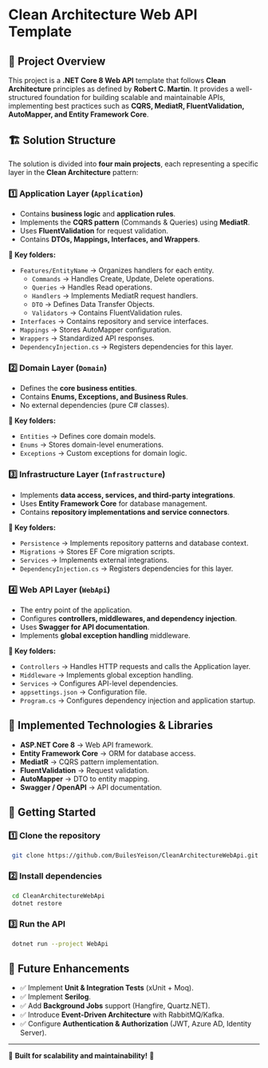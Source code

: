 # Clean Architecture Web API Template

## 📌 Project Overview

This project is a **.NET Core 8 Web API** template that follows **Clean Architecture** principles as defined by **Robert C. Martin**. It provides a well-structured foundation for building scalable and maintainable APIs, implementing best practices such as **CQRS, MediatR, FluentValidation, AutoMapper, and Entity Framework Core**.

## 🏗️ Solution Structure

The solution is divided into **four main projects**, each representing a specific layer in the **Clean Architecture** pattern:

### 1️⃣ **Application Layer** (`Application`)

- Contains **business logic** and **application rules**.
- Implements the **CQRS pattern** (Commands & Queries) using **MediatR**.
- Uses **FluentValidation** for request validation.
- Contains **DTOs, Mappings, Interfaces, and Wrappers**.

**📁 Key folders:**

- `Features/EntityName` → Organizes handlers for each entity.
  - `Commands` → Handles Create, Update, Delete operations.
  - `Queries` → Handles Read operations.
  - `Handlers` → Implements MediatR request handlers.
  - `DTO` → Defines Data Transfer Objects.
  - `Validators` → Contains FluentValidation rules.
- `Interfaces` → Contains repository and service interfaces.
- `Mappings` → Stores AutoMapper configuration.
- `Wrappers` → Standardized API responses.
- `DependencyInjection.cs` → Registers dependencies for this layer.

### 2️⃣ **Domain Layer** (`Domain`)

- Defines the **core business entities**.
- Contains **Enums, Exceptions, and Business Rules**.
- No external dependencies (pure C# classes).

**📁 Key folders:**

- `Entities` → Defines core domain models.
- `Enums` → Stores domain-level enumerations.
- `Exceptions` → Custom exceptions for domain logic.

### 3️⃣ **Infrastructure Layer** (`Infrastructure`)

- Implements **data access, services, and third-party integrations**.
- Uses **Entity Framework Core** for database management.
- Contains **repository implementations and service connectors**.

**📁 Key folders:**

- `Persistence` → Implements repository patterns and database context.
- `Migrations` → Stores EF Core migration scripts.
- `Services` → Implements external integrations.
- `DependencyInjection.cs` → Registers dependencies for this layer.

### 4️⃣ **Web API Layer** (`WebApi`)

- The entry point of the application.
- Configures **controllers, middlewares, and dependency injection**.
- Uses **Swagger for API documentation**.
- Implements **global exception handling** middleware.

**📁 Key folders:**

- `Controllers` → Handles HTTP requests and calls the Application layer.
- `Middleware` → Implements global exception handling.
- `Services` → Configures API-level dependencies.
- `appsettings.json` → Configuration file.
- `Program.cs` → Configures dependency injection and application startup.

## 🚀 Implemented Technologies & Libraries

- **ASP.NET Core 8** → Web API framework.
- **Entity Framework Core** → ORM for database access.
- **MediatR** → CQRS pattern implementation.
- **FluentValidation** → Request validation.
- **AutoMapper** → DTO to entity mapping.
- **Swagger / OpenAPI** → API documentation.

## 🏁 Getting Started

### 1️⃣ Clone the repository

```sh
 git clone https://github.com/BuilesYeison/CleanArchitectureWebApi.git
```

### 2️⃣ Install dependencies

```sh
 cd CleanArchitectureWebApi
 dotnet restore
```

### 3️⃣ Run the API

```sh
 dotnet run --project WebApi
```

## 📌 Future Enhancements

- ✅ Implement **Unit & Integration Tests** (xUnit + Moq).
- ✅ Implement **Serilog**.
- ✅ Add **Background Jobs** support (Hangfire, Quartz.NET).
- ✅ Introduce **Event-Driven Architecture** with RabbitMQ/Kafka.
- ✅ Configure **Authentication & Authorization** (JWT, Azure AD, Identity Server).

---

🎯 **Built for scalability and maintainability!** 🚀

